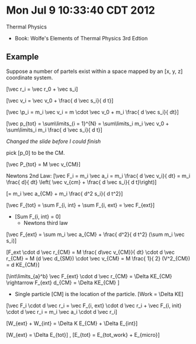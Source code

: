 # Mon Jul  9 10:33:40 CDT 2012

Thermal Physics

* Book: Wolfe's Elements of Thermal Physics 3rd Edtion


## Example
Suppose a number of partels exist within a space mapped
by an \[x, y, z\] coordinate system.

\[\vec r_i = \vec r_0 + \vec s_i\]

\[\vec v_i = \vec v_0 + \frac{ d \vec s_i}{ d t}\]

\[\vec \p_i = m_i \vec v_i = m \cdot \vec v_0 + m_i \frac{ d \vec s_i}{ dt}\]

\[\vec p_{tot} = \sum\limits_{i = 1}^{N} = \sum\limits_i m_i \vec v_0 + \sum\limits_i m_i \frac{ d \vec s_i}{ d t}\]


*Changed the slide before I could finish*

pick \[p_0\] to be the CM.

\[\vec P_{tot} = M \vec v_{CM}\]

Newtons 2nd Law:
\[\vec F_i = m_i \vec a_i = m_i \frac{ d \vec v_i}{ dt} = m_i \frac{ d}{ dt} \left( \vec v_{cm} + \frac{ d \vec s_i}{ d t}\right)\]

\[= m_i \vec a_{CM} + m_i \frac{ d^2 s_i}{ d t^2}\]

\[\vec F_{tot} = \sum F_{i, int} + \sum F_{i, ext} = \vec F_{ext}\]
  * \[Sum F_{i, int} = 0\]
      * Newtons third law

\[\vec F_{ext} = \sum m_i \vec a_{CM} + \frac{ d^2}{ d t^2} (\sum m_i \vec s_i)\]



\[F_ext \cdot d \vec r_{CM} = M \frac{ d\vec v_{CM}}{ dt} \cdot d \vec r_{CM} = M (d \vec d_{SM}) \cdot \vec v_{CM} = M \frac{ 1}{ 2} (V^2_{CM}) = d KE_{CM}\]

\[\int\limits_{a}^b} \vec F_{ext} \cdot d \vec r_{CM} = \Delta KE_{CM} \rightarrow F_{ext} d_{CM} = \Delta KE_{CM} \]

  * Single particle  \[CM\] is the location of the particle.  \[Work = \Delta KE\]


\[\vec F_i \cdot d \vec r_i = \vec F_{i, ext} \cdot d \vec r_i + \vec F_{i, init} \cdot d \vec r_i = m_i \vec a_i \cdot d \vec r_i\]

\[W_{ext} + W_{int} = \Delta K E_{CM} + \Delta E_{int}\]


\[W_{ext} = \Delta E_{tot}\] , \[E_{tot} = E_{tot_work} + E_{micro}\]
